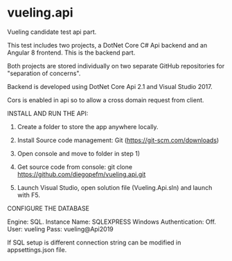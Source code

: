 # vueling.api
Vueling candidate test api part.

This test includes two projects, a DotNet Core C# Api backend and an Angular 8 frontend. This is the backend part.

Both projects are stored individually on two separate GitHub repositories for "separation of concerns".

Backend is developed using DotNet Core Api 2.1 and Visual Studio 2017.

Cors is enabled in api so to allow a cross domain request from client.

INSTALL AND RUN THE API:

1) Create a folder to store the app anywhere locally.

2) Install Source code management: Git (https://git-scm.com/downloads)

3) Open console and move to folder in step 1)

4) Get source code from console: git clone https://github.com/diegopefm/vueling.api.git

6) Launch Visual Studio, open solution file (Vueling.Api.sln) and launch with F5.

CONFIGURE THE DATABASE

Engine: SQL.
Instance Name: SQLEXPRESS
Windows Authentication: Off.
User: vueling
Pass: vueling@Api2019

If SQL setup is different connection string can be modified in appsettings.json file.

